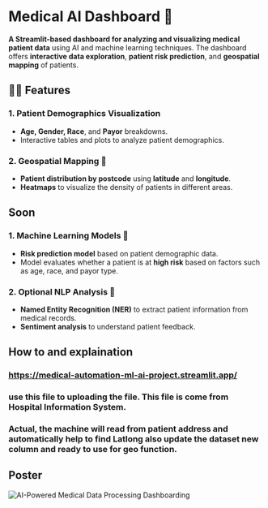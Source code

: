 # Medical AI Dashboard 🚀

**A Streamlit-based dashboard for analyzing and visualizing medical patient data** using AI and machine learning techniques. The dashboard offers **interactive data exploration**, **patient risk prediction**, and **geospatial mapping** of patients.

## 🧑‍💻 Features

### 1. **Patient Demographics Visualization**
   - **Age, Gender, Race**, and **Payor** breakdowns.
   - Interactive tables and plots to analyze patient demographics.

### 2. **Geospatial Mapping** 📍
   - **Patient distribution by postcode** using **latitude** and **longitude**.
   - **Heatmaps** to visualize the density of patients in different areas.

## Soon

### 1. **Machine Learning Models** 🤖
   - **Risk prediction model** based on patient demographic data.
   - Model evaluates whether a patient is at **high risk** based on factors such as age, race, and payor type.

### 2. **Optional NLP Analysis** 🧠
   - **Named Entity Recognition (NER)** to extract patient information from medical records.
   - **Sentiment analysis** to understand patient feedback.

## How to and explaination 
### https://medical-automation-ml-ai-project.streamlit.app/
### use this file to uploading the file. This file is come from Hospital Information System.
### Actual, the machine will read from patient address and automatically help to find Latlong also update the dataset new column and ready to use for geo function.

## Poster 
![AI-Powered Medical Data Processing   Dashboarding](https://github.com/user-attachments/assets/edb23699-26cb-442c-aef3-7e7b87539157)
